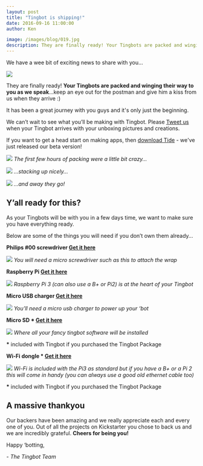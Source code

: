 ```yaml
---
layout: post
title: "Tingbot is shipping!"
date: 2016-09-16 11:00:00
author: Ken

image: /images/blog/019.jpg
description: They are finally ready! Your Tingbots are packed and winging their way to you as we speak…
---
```


We have a wee bit of exciting news to share with you…

![](/images/blog/019-1.gif)


They are finally ready! **Your Tingbots are packed and winging their way to you as we speak**…keep an eye out for the postman and give him a kiss from us when they arrive :)

It has been a great journey with you guys and it's only just the beginning.

We can’t wait to see what you’ll be making with Tingbot. Please [Tweet us](//twitter.com/thetingbot) when your Tingbot arrives with your unboxing pictures and creations.

If you want to get a head start on making apps, then [download Tide](//docs.tingbot.com/tide) - we've just released our beta version!

![](/images/blog/019-2.jpg)
*The first few hours of packing were a little bit crazy…*

![](/images/blog/019-3.jpg)
*…stacking up nicely…*

![](/images/blog/019-4.jpeg)
*…and away they go!*


## Y’all ready for this?

As your Tingbots will be with you in a few days time, we want to make sure you have everything ready.

Below are some of the things you will need if you don’t own them already…

**Philips #00 screwdriver [Get it here](//www.amazon.co.uk/gp/product/B000X29D80/ref=as_li_tl?ie=UTF8&camp=1634&creative=6738&creativeASIN=B000X29D80&linkCode=as2&tag=tingbot-21)**

![](/images/blog/019-5.jpg)
*You will need a micro screwdriver such as this to attach the wrap*


**Raspberry Pi [Get it here](//www.amazon.co.uk/gp/product/B01CCOXV34/ref=as_li_tl?ie=UTF8&camp=1634&creative=6738&creativeASIN=B01CCOXV34&linkCode=as2&tag=tingbot-21)**

![](/images/blog/019-6.png)
*Raspberry Pi 3 (can also use a B+ or Pi2) is at the heart of your Tingbot*
 

**Micro USB charger [Get it here](//www.amazon.co.uk/gp/product/B01CO1HZJ6/ref=as_li_tl?ie=UTF8&camp=1634&creative=6738&creativeASIN=B01CO1HZJ6&linkCode=as2&tag=tingbot-21)**

![](/images/blog/019-7.png)
*You’ll need a micro usb charger to power up your ‘bot*
 

**Micro SD * [Get it here](//www.amazon.co.uk/gp/product/B001CQT0X4/ref=as_li_tl?ie=UTF8&camp=1634&creative=6738&creativeASIN=B001CQT0X4&linkCode=as2&tag=tingbot-21)**

![](/images/blog/019-8.png)
*Where all your fancy tingbot software will be installed*

**\*** included with Tingbot if you purchased the Tingbot Package


**Wi-Fi dongle * [Get it here](//www.amazon.co.uk/gp/product/B003MTTJOY/ref=as_li_tl?ie=UTF8&camp=1634&creative=6738&creativeASIN=B003MTTJOY&linkCode=as2&tag=tingbot-21)**

![](/images/blog/019-9.png)
*Wi-Fi is included with the Pi3 as standard but if you have a B+ or a Pi 2 this will come in handy (you can always use a good old ethernet cable too)*

**\*** included with Tingbot if you purchased the Tingbot Package


## A massive thankyou

Our backers have been amazing and we really appreciate each and every one of you. Out of all the projects on Kickstarter you chose to back us and we are incredibly grateful. **Cheers for being you!**

Happy ‘botting,

*- The Tingbot Team*